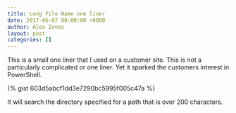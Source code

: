 ```yaml
---
title: Long File Name one liner
date: 2017-06-07 00:00:00 +0000
author: Alex Innes
layout: post
categories: []
---
```

This is a small one liner that I used on a customer site. This is not a particularly complicated or one liner. Yet it sparked the customers interest in PowerShell.
<!--more-->
{% gist 603d5abcf1dd3e7290bc5995f005c47a %}

It will search the directory specified for a path that is over 200 characters.